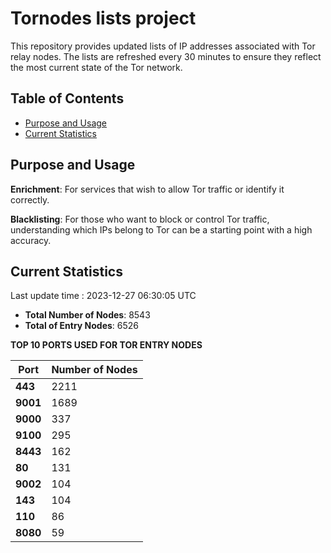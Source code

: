 # Tornodes lists project

This repository provides updated lists of IP addresses associated with Tor relay nodes. The lists are refreshed every 30 minutes to ensure they reflect the most current state of the Tor network.

## Table of Contents

- [Purpose and Usage](#purpose-and-usage)
- [Current Statistics](#current-statistics)


## Purpose and Usage

**Enrichment**: For services that wish to allow Tor traffic or identify it correctly.

**Blacklisting**: For those who want to block or control Tor traffic, understanding which IPs belong to Tor can be a starting point with a high accuracy.

## Current Statistics

Last update time : 2023-12-27 06:30:05 UTC

- **Total Number of Nodes**: 8543
- **Total of Entry Nodes**: 6526

**TOP 10 PORTS USED FOR TOR ENTRY NODES**

| **Port** | **Number of Nodes** |
|------|-----------------|
| **443**   | 2211  |
| **9001**   | 1689  |
| **9000**   | 337  |
| **9100**   | 295  |
| **8443**   | 162  |
| **80**   | 131  |
| **9002**   | 104  |
| **143**   | 104  |
| **110**   | 86  |
| **8080**   | 59  |

